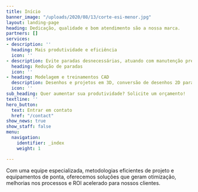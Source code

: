 ```yaml
---
title: Início
banner_image: "/uploads/2020/08/13/corte-esi-menor.jpg"
layout: landing-page
heading: Dedicação, qualidade e bom atendimento são a nossa marca.
partners: []
services:
- description: ''
  heading: Mais produtividade e eficiência
  icon: ''
- description: Evite paradas desnecessárias, atuando com manutenção preditiva.
  heading: Redução de paradas
  icon: ''
- heading: Modelagem e treinamentos CAD
  description: Desenhos e projetos em 3D, conversão de desenhos 2D para 3D.
  icon: ''
sub_heading: Quer aumentar sua produtividade? Solicite um orçamento!
textline: ''
hero_button:
  text: Entrar em contato
  href: "/contact"
show_news: true
show_staff: false
menu:
  navigation:
    identifier: _index
    weight: 1

---
```

Com uma equipe especializada, metodologias eficientes de projeto e equipamentos de ponta, oferecemos soluções que geram otimização, melhorias nos processos e ROI acelerado para nossos clientes.